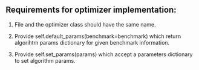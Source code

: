 ## Requirements for optimizer implementation:

1. File and the optimizer class should have the same name.

2. Provide self.default_params(benchmark=benchmark) which return algorihtm params dictionary for given benchmark information.

3. Provide self.set_params(params) which accept a parameters dictionary to set algorithm params.